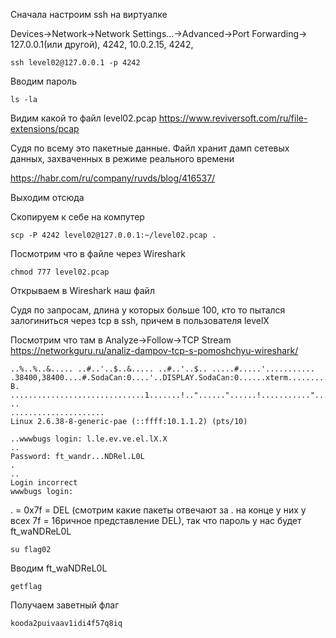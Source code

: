 Cначала настроим ssh на виртуалке

Devices->Network->Network Settings...->Advanced->Port Forwarding-> 127.0.0.1(или другой), 4242, 10.0.2.15, 4242,

    ssh level02@127.0.0.1 -p 4242

Вводим пароль

    ls -la

Видим какой то файл level02.pcap   https://www.reviversoft.com/ru/file-extensions/pcap

Судя по всему это пакетные данные. Файл хранит дамп сетевых данных, захваченных в режиме реального времени

https://habr.com/ru/company/ruvds/blog/416537/

Выходим отсюда

Скопируем к себе на компутер

    scp -P 4242 level02@127.0.0.1:~/level02.pcap .

Посмотрим что в файле через Wireshark

    chmod 777 level02.pcap

Открываем в Wireshark наш файл

Судя по запросам, длина у которых больше 100, кто то пытался залогиниться через tcp в ssh, причем в пользователя levelX

Посмотрим что там в Analyze->Follow->TCP Stream    https://networkguru.ru/analiz-dampov-tcp-s-pomoshchyu-wireshark/

    ..%..%..&..... ..#..'..$..&..... ..#..'..$.. .....#.....'........... .38400,38400....#.SodaCan:0....'..DISPLAY.SodaCan:0......xterm.........."........!........"..".....b........b....	B.
    ..............................1.......!.."......"......!..........."........"..".............	..
    .....................
    Linux 2.6.38-8-generic-pae (::ffff:10.1.1.2) (pts/10)

    ..wwwbugs login: l.le.ev.ve.el.lX.X
    ..
    Password: ft_wandr...NDRel.L0L
    .
    ..
    Login incorrect
    wwwbugs login:

. = 0x7f = DEL (смотрим какие пакеты отвечают за . на конце у них у всех 7f = 16ричное представление DEL), так что пароль у нас будет ft_waNDReL0L

    su flag02

 Вводим ft_waNDReL0L
 
    getflag
    
Получаем заветный флаг

    kooda2puivaav1idi4f57q8iq

